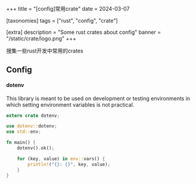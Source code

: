 +++
title = "[config]常用crate"
date = 2024-03-07

[taxonomies]
tags = ["rust", "config", "crate"]

[extra]
description = "Some rust crates about config"
banner = "/static/crate/logo.png"
+++

搜集一些rust开发中常用的crates

<!-- more -->

## Config

#### dotenv

This library is meant to be used on development or testing environments in which setting environment variables is not practical.

```rust
extern crate dotenv;

use dotenv::dotenv;
use std::env;

fn main() {
    dotenv().ok();

    for (key, value) in env::vars() {
        println!("{}: {}", key, value);
    }
}
```
